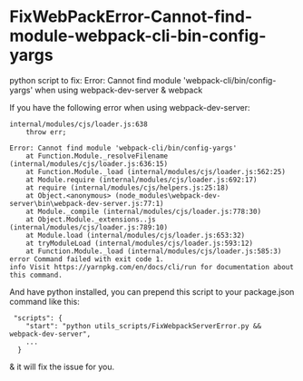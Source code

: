 # FixWebPackError-Cannot-find-module-webpack-cli-bin-config-yargs
python script to fix: Error: Cannot find module 'webpack-cli/bin/config-yargs' when using webpack-dev-server &amp; webpack

If you have the following error when using webpack-dev-server:
```
internal/modules/cjs/loader.js:638
    throw err;

Error: Cannot find module 'webpack-cli/bin/config-yargs'
    at Function.Module._resolveFilename (internal/modules/cjs/loader.js:636:15)
    at Function.Module._load (internal/modules/cjs/loader.js:562:25)
    at Module.require (internal/modules/cjs/loader.js:692:17)
    at require (internal/modules/cjs/helpers.js:25:18)
    at Object.<anonymous> (node_modules\webpack-dev-server\bin\webpack-dev-server.js:77:1)
    at Module._compile (internal/modules/cjs/loader.js:778:30)
    at Object.Module._extensions..js (internal/modules/cjs/loader.js:789:10)
    at Module.load (internal/modules/cjs/loader.js:653:32)
    at tryModuleLoad (internal/modules/cjs/loader.js:593:12)
    at Function.Module._load (internal/modules/cjs/loader.js:585:3)
error Command failed with exit code 1.
info Visit https://yarnpkg.com/en/docs/cli/run for documentation about this command.
```

And have python installed, you can prepend this script to your package.json command like this:

```
 "scripts": {
    "start": "python utils_scripts/FixWebpackServerError.py && webpack-dev-server",
    ...
  }
```

& it will fix the issue for you.
